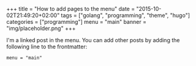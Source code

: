 +++
title = "How to add pages to the menu"
date = "2015-10-02T21:49:20+02:00"
tags = ["golang", "programming", "theme", "hugo"]
categories = ["programming"]
menu = "main"
banner = "img/placeholder.png"
+++

I'm a linked post in the menu. You can add other posts by adding the following line to the frontmatter:

    menu = "main"